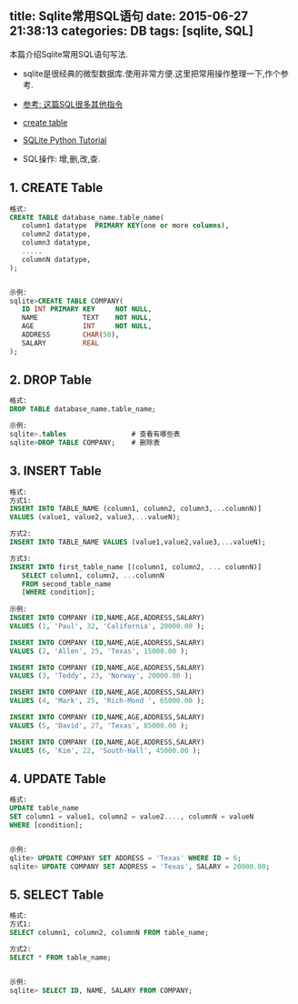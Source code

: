 title: Sqlite常用SQL语句
date: 2015-06-27 21:38:13
categories: DB
tags: [sqlite, SQL]
---
本篇介绍Sqlite常用SQL语句写法.

<!-- more -->

+ sqlite是很经典的微型数据库.使用非常方便.这里把常用操作整理一下,作个参考.
+ [参考: 这篇SQL很多其他指令](http://www.tutorialspoint.com/sqlite/sqlite_update_query.htm)

+ [create table](http://www.tutorialspoint.com/sqlite/sqlite_create_table.htm)

+ [SQLite Python Tutorial](http://www.tutorialspoint.com/sqlite/sqlite_python.htm)

+ SQL操作: 增,删,改,查.

## 1. CREATE Table
```sql
格式:
CREATE TABLE database_name.table_name(
   column1 datatype  PRIMARY KEY(one or more columns),
   column2 datatype,
   column3 datatype,
   .....
   columnN datatype,
);


示例:
sqlite>CREATE TABLE COMPANY(
   ID INT PRIMARY KEY     NOT NULL,
   NAME           TEXT    NOT NULL,
   AGE            INT     NOT NULL,
   ADDRESS        CHAR(50),
   SALARY         REAL
);

```


## 2. DROP Table
```sql
格式:
DROP TABLE database_name.table_name;

示例:
sqlite>.tables                # 查看有哪些表
sqlite>DROP TABLE COMPANY;    # 删除表

```


## 3. INSERT Table

```sql
格式:
方式1:
INSERT INTO TABLE_NAME (column1, column2, column3,...columnN)]  
VALUES (value1, value2, value3,...valueN);

方式2:
INSERT INTO TABLE_NAME VALUES (value1,value2,value3,...valueN);

方式3:
INSERT INTO first_table_name [(column1, column2, ... columnN)] 
   SELECT column1, column2, ...columnN 
   FROM second_table_name
   [WHERE condition];
   
示例:
INSERT INTO COMPANY (ID,NAME,AGE,ADDRESS,SALARY)
VALUES (1, 'Paul', 32, 'California', 20000.00 );

INSERT INTO COMPANY (ID,NAME,AGE,ADDRESS,SALARY)
VALUES (2, 'Allen', 25, 'Texas', 15000.00 );

INSERT INTO COMPANY (ID,NAME,AGE,ADDRESS,SALARY)
VALUES (3, 'Teddy', 23, 'Norway', 20000.00 );

INSERT INTO COMPANY (ID,NAME,AGE,ADDRESS,SALARY)
VALUES (4, 'Mark', 25, 'Rich-Mond ', 65000.00 );

INSERT INTO COMPANY (ID,NAME,AGE,ADDRESS,SALARY)
VALUES (5, 'David', 27, 'Texas', 85000.00 );

INSERT INTO COMPANY (ID,NAME,AGE,ADDRESS,SALARY)
VALUES (6, 'Kim', 22, 'South-Hall', 45000.00 );

```



## 4. UPDATE Table

```sql
格式:
UPDATE table_name
SET column1 = value1, column2 = value2...., columnN = valueN
WHERE [condition];


示例:
qlite> UPDATE COMPANY SET ADDRESS = 'Texas' WHERE ID = 6;
sqlite> UPDATE COMPANY SET ADDRESS = 'Texas', SALARY = 20000.00;
```


## 5. SELECT Table

```sql
格式:
方式1:
SELECT column1, column2, columnN FROM table_name;

方式2:
SELECT * FROM table_name;


示例:
sqlite> SELECT ID, NAME, SALARY FROM COMPANY;

```
